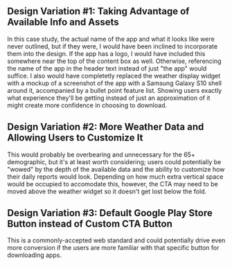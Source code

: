 ## Design Variation #1: Taking Advantage of Available Info and Assets
In this case study, the actual name of the app and what it looks like were never outlined, but if they were, I would have been inclined to incorporate them into the design. If the app has a logo, I would have included this somewhere near the top of the content box as well. Otherwise, referencing the name of the app in the header text instead of just "the app" would suffice. I also would have completetly replaced the weather display widget with a mockup of a screenshot of the app with a Samsung Galaxy S10 shell around it, accompanied by a bullet point feature list. Showing users exactly what experience they'll be getting instead of just an approximation of it might create more confidence in choosing to download.

## Design Variation #2: More Weather Data and Allowing Users to Customize It
This would probably be overbearing and unnecessary for the 65+ demographic, but it's at least worth considering; users could potentially be "wowed" by the depth of the available data and the ability to customize how their daily reports would look. Depending on how much extra vertical space would be occupied to accomodate this, however, the CTA may need to be moved above the weather widget so it doesn't get lost below the fold.

## Design Variation #3: Default Google Play Store Button instead of Custom CTA Button
This is a commonly-accepted web standard and could potentially drive even more conversion if the users are more familiar with that specific button for downloading apps.

